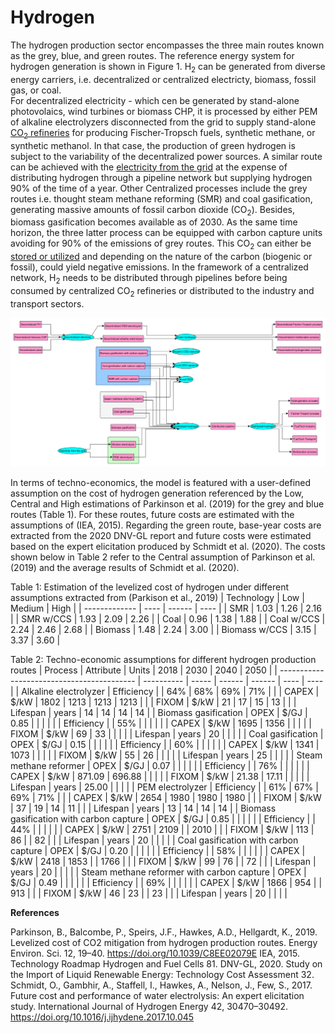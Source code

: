 # Hydrogen

The hydrogen production sector encompasses the three main routes known as the grey, blue, and green routes. The reference energy system for hydrogen generation is shown in Figure 1. H<sub>2</sub> can be generated from diverse energy carriers, i.e. decentralized or centralized electricty, biomass, fossil gas, or coal.  
For decentralized electricity - which cen be generated by stand-alone photovolaics, wind turbines or biomass CHP, it is processed by either PEM of alkaline electrolyzers disconnected from the grid to supply stand-alone [CO<sub>2</sub> refineries](synthetic-fuels.md) for producing Fischer-Tropsch fuels, synthetic methane, or synthetic methanol. In that case, the production of green hydrogen is subject to the variability of the decentralized power sources.
A similar route can be achieved with the [electricity from the grid](power-sector.md) at the expense of distributing hydrogen through a pipeline network but supplying hydrogen 90% of the time of a year. 
Other Centralized processes include the grey routes i.e. thought steam methane reforming (SMR) and coal gasification, generating massive amounts of fossil carbon dioxide (CO<sub>2</sub>). Besides, biomass gasification becomes available as of 2030. As the same time horizon, the three latter process can be equipped with carbon capture units avoiding for 90% of the emissions of grey routes. This CO<sub>2</sub> can either be [stored or utilized](../emissions/CO2-accounting.md) and depending on the nature of the carbon (biogenic or fossil), could yield negative emissions. In the framework of a centralized network, H<sub>2</sub> needs to be distributed through pipelines before being consumed by centralized CO<sub>2</sub> refineries or distributed to the industry and transport sectors.

![](H2.png)

In terms of techno-economics, the model is featured with a user-defined assumption on the cost of hydrogen generation referenced by the Low, Central and High estimations of Parkinson et al. (2019) for the grey and blue routes (Table 1). For these routes, future costs are estimated with the assumptions of (IEA, 2015). Regarding the green route, base-year costs are extracted from the 2020 DNV-GL report and future costs were estimated based on the expert elicitation produced by Schmidt et al. (2020). The costs shown below in Table 2 refer to the Central assumption of Parkinson et al. (2019) and the average results of Schmidt et al. (2020).

Table 1: Estimation of the levelized cost of hydrogen under different assumptions extracted from (Parkison et al., 2019)
|    Technology | Low  | Medium | High |
| ------------- | ---- | ------ | ---- |
| SMR           | 1.03 | 1.26   | 2.16 |
| SMR w/CCS     | 1.93 | 2.09   | 2.26 |
| Coal          | 0.96 | 1.38   | 1.88 |
| Coal w/CCS    | 2.24 | 2.46   | 2.68 |
| Biomass       | 1.48 | 2.24   | 3.00 |
| Biomass w/CCS | 3.15 | 3.37   | 3.60 |

Table 2: Techno-economic assumptions for different hydrogen production routes
| Process                                    | Attribute  | Units | 2018   | 2030   | 2040 | 2050 |
| ------------------------------------------ | ---------- | ----- | ------ | ------ | ---- | ---- |
| Alkaline electrolyzer                      | Efficiency |       | 64%    | 68%    | 69%  | 71%  |
|                                            | CAPEX      | $/kW  | 1802   | 1213   | 1213 | 1213 |
|                                            | FIXOM      | $/kW  | 21     | 17     | 15   | 13   |
|                                            | Lifespan   | years | 14     | 14     | 14   | 14   |
| Biomass gasification                       | OPEX       | $/GJ  | 0.85   |        |      |      |
|                                            | Efficiency |       | 55%    |        |      |      |
|                                            | CAPEX      | $/kW  | 1695   | 1356   |      |      |
|                                            | FIXOM      | $/kW  | 69     | 33     |      |      |
|                                            | Lifespan   | years | 20     |        |      |      |
| Coal gasification                          | OPEX       | $/GJ  | 0.15   |        |      |      |
|                                            | Efficiency |       | 60%    |        |      |      |
|                                            | CAPEX      | $/kW  | 1341   | 1073   |      |      |
|                                            | FIXOM      | $/kW  | 55     | 26     |      |      |
|                                            | Lifespan   | years | 25     |        |      |      |
| Steam methane reformer                     | OPEX       | $/GJ  | 0.07   |        |      |      |
|                                            | Efficiency |       | 76%    |        |      |      |
|                                            | CAPEX      | $/kW  | 871.09 | 696.88 |      |      |
|                                            | FIXOM      | $/kW  | 21.38  | 17.11  |      |      |
|                                            | Lifespan   | years | 25.00  |        |      |      |
| PEM electrolyzer                           | Efficiency |       | 61%    | 67%    | 69%  | 71%  |
|                                            | CAPEX      | $/kW  | 2654   | 1980   | 1980 | 1980 |
|                                            | FIXOM      | $/kW  | 37     | 19     | 14   | 11   |
|                                            | Lifespan   | years | 13     | 14     | 14   | 14   |
| Biomass gasification with carbon capture   | OPEX       | $/GJ  | 0.85   |        |      |      |
|                                            | Efficiency |       | 44%    |        |      |      |
|                                            | CAPEX      | $/kW  | 2751   | 2109   |      | 2010 |
|                                            | FIXOM      | $/kW  | 113    | 86     |      | 82   |
|                                            | Lifespan   | years | 20     |        |      |      |
| Coal gasification with carbon capture      | OPEX       | $/GJ  | 0.20   |        |      |      |
|                                            | Efficiency |       | 58%    |        |      |      |
|                                            | CAPEX      | $/kW  | 2418   | 1853   |      | 1766 |
|                                            | FIXOM      | $/kW  | 99     | 76     |      | 72   |
|                                            | Lifespan   | years | 20     |        |      |      |
| Steam methane reformer with carbon capture | OPEX       | $/GJ  | 0.49   |        |      |      |
|                                            | Efficiency |       | 69%    |        |      |      |
|                                            | CAPEX      | $/kW  | 1866   | 954    |      | 913  |
|                                            | FIXOM      | $/kW  | 46     | 23     |      | 23   |
|                                            | Lifespan   | years | 20     |        |      |      |

**References**

Parkinson, B., Balcombe, P., Speirs, J.F., Hawkes, A.D., Hellgardt, K., 2019. Levelized cost of CO2 mitigation from hydrogen production routes. Energy Environ. Sci. 12, 19–40. https://doi.org/10.1039/C8EE02079E
IEA, 2015. Technology Roadmap Hydrogen and Fuel Cells 81.
DNV-GL, 2020. Study on the Import of Liquid Renewable Energy: Technology Cost Assessment 32.
Schmidt, O., Gambhir, A., Staffell, I., Hawkes, A., Nelson, J., Few, S., 2017. Future cost and performance of water electrolysis: An expert elicitation study. International Journal of Hydrogen Energy 42, 30470–30492. https://doi.org/10.1016/j.ijhydene.2017.10.045
